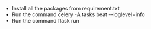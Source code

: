 <ul>
<li>Install all the packages from requirement.txt</li>
<li> Run the command celery -A tasks beat --loglevel=info</li>
<li> Run the command flask run</li>
</ul>
